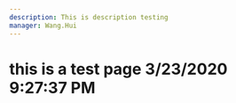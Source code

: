 ```yaml
---
description: This is description testing
manager: Wang.Hui
---
```

# this is a test page 3/23/2020 9:27:37 PM